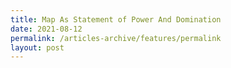 ```yaml
---
title: Map As Statement of Power And Domination
date: 2021-08-12
permalink: /articles-archive/features/permalink
layout: post
---
```

